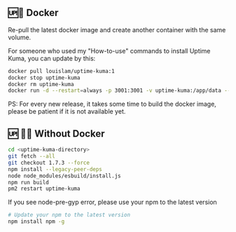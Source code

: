 ## 🆙🐳 Docker

Re-pull the latest docker image and create another container with the same volume.

For someone who used my "How-to-use" commands to install Uptime Kuma, you can update by this:

```bash
docker pull louislam/uptime-kuma:1
docker stop uptime-kuma
docker rm uptime-kuma
docker run -d --restart=always -p 3001:3001 -v uptime-kuma:/app/data --name uptime-kuma louislam/uptime-kuma:1
```

PS: For every new release, it takes some time to build the docker image, please be patient if it is not available yet.

## 🆙 💪🏻 Without Docker

```bash
cd <uptime-kuma-directory>
git fetch --all
git checkout 1.7.3 --force
npm install --legacy-peer-deps
node node_modules/esbuild/install.js
npm run build
pm2 restart uptime-kuma
```

If you see node-pre-gyp error, please use your npm to the latest version
```bash
# Update your npm to the latest version
npm install npm -g
```